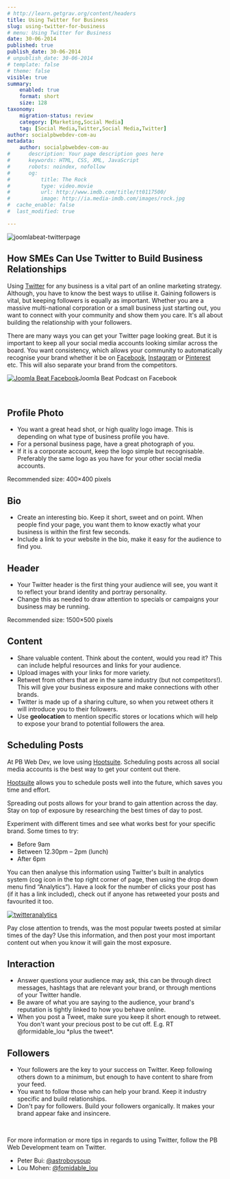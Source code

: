 ```yaml
---
# http://learn.getgrav.org/content/headers
title: Using Twitter for Business
slug: using-twitter-for-business
# menu: Using Twitter for Business
date: 30-06-2014
published: true
publish_date: 30-06-2014
# unpublish_date: 30-06-2014
# template: false
# theme: false
visible: true
summary:
    enabled: true
    format: short
    size: 128
taxonomy:
    migration-status: review
    category: [Marketing,Social Media]
    tag: [Social Media,Twitter,Social Media,Twitter]
author: socialpbwebdev-com-au
metadata:
    author: socialpbwebdev-com-au
#      description: Your page description goes here
#      keywords: HTML, CSS, XML, JavaScript
#      robots: noindex, nofollow
#      og:
#          title: The Rock
#          type: video.movie
#          url: http://www.imdb.com/title/tt0117500/
#          image: http://ia.media-imdb.com/images/rock.jpg
#  cache_enable: false
#  last_modified: true

---
```


![joomlabeat-twitterpage](/images/2014/06/joomlabeat-twitterpage.jpg)

## How SMEs Can Use Twitter to Build Business Relationships

Using [Twitter](https://twitter.com/) for any business is a vital part of an online marketing strategy. Although, you have to know the best ways to utilise it. Gaining followers is vital, but keeping followers is equally as important. Whether you are a massive multi-national corporation or a small business just starting out, you want to connect with your community and show them you care. It's all about building the relationship with your followers.

There are many ways you can get your Twitter page looking great. But it is important to keep all your social media accounts looking similar across the board. You want consistency, which allows your community to automatically recognise your brand whether it be on [Facebook](http://www.facebook.com/pbwebdev), [Instagram](http://instagram.com/) or [Pinterest](https://www.pinterest.com/) etc. This will also separate your brand from the competitors.

[![Joomla Beat Facebook](/images/2014/06/joomlabeat-facebookpage.jpg)](/images/2014/06/joomlabeat-facebookpage.jpg)Joomla Beat Podcast on Facebook



 

## Profile Photo

- You want a great head shot, or high quality logo image. This is depending on what type of business profile you have.
- For a personal business page, have a great photograph of you.
- If it is a corporate account, keep the logo simple but recognisable. Preferably the same logo as you have for your other social media accounts.

Recommended size: 400×400 pixels

## Bio

- Create an interesting bio. Keep it short, sweet and on point. When people find your page, you want them to know exactly what your business is within the first few seconds.
- Include a link to your website in the bio, make it easy for the audience to find you.

## Header

- Your Twitter header is the first thing your audience will see, you want it to reflect your brand identity and portray personality.
- Change this as needed to draw attention to specials or campaigns your business may be running.

Recommended size: 1500×500 pixels

## Content

- Share valuable content. Think about the content, would you read it? This can include helpful resources and links for your audience.
- Upload images with your links for more variety.
- Retweet from others that are in the same industry (but not competitors!). This will give your business exposure and make connections with other brands.
- Twitter is made up of a sharing culture, so when you retweet others it will introduce you to their followers.
- Use **geolocation** to mention specific stores or locations which will help to expose your brand to potential followers the area.

## Scheduling Posts

At PB Web Dev, we love using [Hootsuite](https://hootsuite.com/). Scheduling posts across all social media accounts is the best way to get your content out there.

[Hootsuite](https://hootsuite.com/) allows you to schedule posts well into the future, which saves you time and effort.

Spreading out posts allows for your brand to gain attention across the day. Stay on top of exposure by researching the best times of day to post.

Experiment with different times and see what works best for your specific brand. Some times to try:

- Before 9am
- Between 12.30pm – 2pm (lunch)
- After 6pm

You can then analyse this information using Twitter's built in analytics system (cog icon in the top right corner of page, then using the drop down menu find “Analytics”). Have a look for the number of clicks your post has (if it has a link included), check out if anyone has retweeted your posts and favourited it too.

[![twitteranalytics](/images/2014/06/twitteranalytics.png)](/images/2014/06/twitteranalytics.png)

Pay close attention to trends, was the most popular tweets posted at similar times of the day? Use this information, and then post your most important content out when you know it will gain the most exposure.

## Interaction

- Answer questions your audience may ask, this can be through direct messages, hashtags that are relevant your brand, or through mentions of your Twitter handle.
- Be aware of what you are saying to the audience, your brand's reputation is tightly linked to how you behave online.
- When you post a Tweet, make sure you keep it short enough to retweet. You don't want your precious post to be cut off. E.g. RT @formidable\_lou \*plus the tweet\*.

## Followers

- Your followers are the key to your success on Twitter. Keep following others down to a minimum, but enough to have content to share from your feed.
- You want to follow those who can help your brand. Keep it industry specific and build relationships.
- Don't pay for followers. Build your followers organically. It makes your brand appear fake and insincere.

 

For more information or more tips in regards to using Twitter, follow the PB Web Development team on Twitter.

- Peter Bui: [@astroboysoup](http://twitter.com/astroboysoup)
- Lou Mohen: [@fomidable\_lou](http://twitter.com/fomidable_lou)